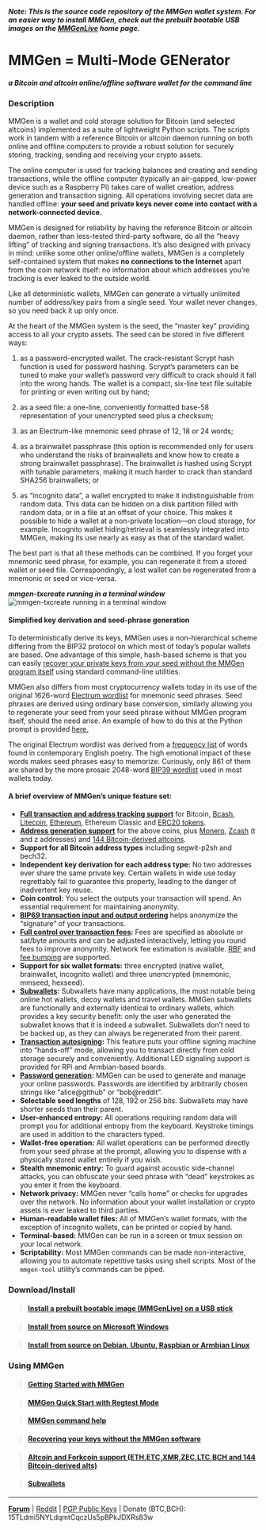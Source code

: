 ***Note: This is the source code repository of the MMGen wallet system.  For an
easier way to install MMGen, check out the prebuilt bootable USB images on the
[MMGenLive][8] home page.*** 

# MMGen = Multi-Mode GENerator

##### a Bitcoin and altcoin online/offline software wallet for the command line

### Description

MMGen is a wallet and cold storage solution for Bitcoin (and selected altcoins)
implemented as a suite of lightweight Python scripts.  The scripts work in
tandem with a reference Bitcoin or altcoin daemon running on both online and
offline computers to provide a robust solution for securely storing, tracking,
sending and receiving your crypto assets.

The online computer is used for tracking balances and creating and sending
transactions, while the offline computer (typically an air-gapped, low-power
device such as a Raspberry Pi) takes care of wallet creation, address generation
and transaction signing.  All operations involving secret data are handled
offline: **your seed and private keys never come into contact with a
network-connected device.**

MMGen is designed for reliability by having the reference Bitcoin or altcoin
daemon, rather than less-tested third-party software, do all the “heavy lifting”
of tracking and signing transactions.  It’s also designed with privacy in mind:
unlike some other online/offline wallets, MMGen is a completely self-contained
system that makes **no connections to the Internet** apart from the coin network
itself: no information about which addresses you’re tracking is ever leaked to
the outside world.

Like all deterministic wallets, MMGen can generate a virtually unlimited number
of address/key pairs from a single seed.  Your wallet never changes, so you need
back it up only once.

At the heart of the MMGen system is the seed, the “master key” providing access
to all your crypto assets.  The seed can be stored in five different ways:

  1. as a password-encrypted wallet.  The crack-resistant Scrypt hash function
	 is used for password hashing.  Scrypt’s parameters can be tuned to make
	 your wallet’s password very difficult to crack should it fall into the
	 wrong hands.  The wallet is a compact, six-line text file suitable for
	 printing or even writing out by hand;

  2. as a seed file: a one-line, conveniently formatted base-58 representation
	 of your unencrypted seed plus a checksum;

  3. as an Electrum-like mnemonic seed phrase of 12, 18 or 24 words;

  4. as a brainwallet passphrase (this option is recommended only for users who
	 understand the risks of brainwallets and know how to create a strong
	 brainwallet passphrase).  The brainwallet is hashed using Scrypt with
	 tunable parameters, making it much harder to crack than standard SHA256
	 brainwallets; or

  5. as “incognito data”, a wallet encrypted to make it indistinguishable
	 from random data.  This data can be hidden on a disk partition filled with
	 random data, or in a file at an offset of your choice.  This makes it
	 possible to hide a wallet at a non-private location—on cloud storage, for
	 example.  Incognito wallet hiding/retrieval is seamlessly integrated into
	 MMGen, making its use nearly as easy as that of the standard wallet.

The best part is that all these methods can be combined.  If you forget your
mnemonic seed phrase, for example, you can regenerate it from a stored wallet
or seed file.  Correspondingly, a lost wallet can be regenerated from a mnemonic
or seed or vice-versa.

***mmgen-txcreate running in a terminal window***
![mmgen-txcreate running in a terminal window][9]

#### Simplified key derivation and seed-phrase generation

To deterministically derive its keys, MMGen uses a non-hierarchical scheme
differing from the BIP32 protocol on which most of today’s popular wallets are
based.  One advantage of this simple, hash-based scheme is that you can easily
[recover your private keys from your seed without the MMGen program itself][K]
using standard command-line utilities.

MMGen also differs from most cryptocurrency wallets today in its use of the
original 1626-word [Electrum wordlist][ew] for mnemonic seed phrases.  Seed
phrases are derived using ordinary base conversion, similarly allowing you to
regenerate your seed from your seed phrase without MMGen program itself, should
the need arise.  An example of how to do this at the Python prompt is provided
[here.][S]

The original Electrum wordlist was derived from a [frequency list][fl] of words
found in contemporary English poetry.  The high emotional impact of these words
makes seed phrases easy to memorize.  Curiously, only 861 of them are shared by
the more prosaic 2048-word [BIP39 wordlist][bw] used in most wallets today.

#### A brief overview of MMGen’s unique feature set:

- **[Full transaction and address tracking support][T]** for Bitcoin, [Bcash][bx],
  [Litecoin][bx], [Ethereum][E], Ethereum Classic and [ERC20 tokens][E].
- **[Address generation support][ag]** for the above coins, plus [Monero][mx],
  [Zcash][zx] (t and z addresses) and [144 Bitcoin-derived altcoins][ax].
- **Support for all Bitcoin address types** including segwit-p2sh and bech32.
- **Independent key derivation for each address type:** No two addresses ever
  share the same private key.  Certain wallets in wide use today regrettably
  fail to guarantee this property, leading to the danger of inadvertent key
  reuse.
- **Coin control:** You select the outputs your transaction will spend.  An
  essential requirement for maintaining anonymity.
- **[BIP69 transaction input and output ordering][69]** helps anonymize the
  “signature” of your transactions.
- **[Full control over transaction fees][M]:** Fees are specified as absolute or
  sat/byte amounts and can be adjusted interactively, letting you round fees to
  improve anonymity.  Network fee estimation is available. [RBF][R] and [fee
  bumping][B] are supported.
- **Support for six wallet formats:** three encrypted (native wallet,
  brainwallet, incognito wallet) and three unencrypted (mnemonic, mmseed,
  hexseed).
- **[Subwallets][U]:** Subwallets have many applications, the most notable being
  online hot wallets, decoy wallets and travel wallets.  MMGen subwallets are
  functionally and externally identical to ordinary wallets, which provides a
  key security benefit: only the user who generated the subwallet knows that it
  is indeed a subwallet.  Subwallets don’t need to be backed up, as they can
  always be regenerated from their parent.
- **[Transaction autosigning][X]:** This feature puts your offline signing
  machine into “hands-off” mode, allowing you to transact directly from cold
  storage securely and conveniently.  Additional LED signaling support is
  provided for RPi and Armbian-based boards.
- **[Password generation][G]:** MMGen can be used to generate and manage your
  online passwords.  Passwords are identified by arbitrarily chosen strings like
  “alice@github” or “bob@reddit”.
- **Selectable seed lengths** of 128, 192 or 256 bits.  Subwallets may have
  shorter seeds than their parent.
- **User-enhanced entropy:** All operations requiring random data will prompt
  you for additional entropy from the keyboard.  Keystroke timings are used in
  addition to the characters typed.
- **Wallet-free operation:** All wallet operations can be performed directly
  from your seed phrase at the prompt, allowing you to dispense with a
  physically stored wallet entirely if you wish.
- **Stealth mnemonic entry:** To guard against acoustic side-channel attacks,
  you can obfuscate your seed phrase with “dead” keystrokes as you enter it from
  the keyboard.
- **Network privacy:** MMGen never “calls home” or checks for upgrades over the
  network.  No information about your wallet installation or crypto assets is
  ever leaked to third parties.
- **Human-readable wallet files:** All of MMGen’s wallet formats, with the
  exception of incognito wallets, can be printed or copied by hand.
- **Terminal-based:** MMGen can be run in a screen or tmux session on your local
  network.
- **Scriptability:** Most MMGen commands can be made non-interactive, allowing
  you to automate repetitive tasks using shell scripts.  Most of the
  `mmgen-tool` utility’s commands can be piped.

### Download/Install

> #### [Install a prebuilt bootable image (MMGenLive) on a USB stick][8]

> #### [Install from source on Microsoft Windows][1]

> #### [Install from source on Debian, Ubuntu, Raspbian or Armbian Linux][2]


### Using MMGen

> #### [Getting Started with MMGen][3]

> #### [MMGen Quick Start with Regtest Mode][Q]

> #### [MMGen command help][6]

> #### [Recovering your keys without the MMGen software][K]

> #### [Altcoin and Forkcoin support (ETH,ETC,XMR,ZEC,LTC,BCH and 144 Bitcoin-derived alts)][F]

> #### [Subwallets][U]

- - - - - - - - - - - - - - - - - - - - - - - - - - - - - - - - - - - - - - -

[**Forum**][4] |
[Reddit][0] |
[PGP Public Keys][5] |
Donate (BTC,BCH): 15TLdmi5NYLdqmtCqczUs5pBPkJDXRs83w

[0]: https://www.reddit.com/user/mmgen-py
[1]: https://github.com/mmgen/mmgen/wiki/Install-MMGen-on-Microsoft-Windows
[2]: https://github.com/mmgen/mmgen/wiki/Install-MMGen-on-Debian-or-Ubuntu-Linux
[3]: https://github.com/mmgen/mmgen/wiki/Getting-Started-with-MMGen
[4]: https://bitcointalk.org/index.php?topic=567069.0
[5]: https://github.com/mmgen/mmgen/wiki/MMGen-Signing-Keys
[6]: https://github.com/mmgen/mmgen/wiki/MMGen-command-help
[7]: http://bitcoinmagazine.com/8396/deterministic-wallets-advantages-flaw/
[8]: https://github.com/mmgen/MMGenLive
[9]: https://cloud.githubusercontent.com/assets/6071028/20677261/6ccab1bc-b58a-11e6-8ab6-094f88befef2.jpg
[Q]: https://github.com/mmgen/mmgen/wiki/MMGen-Quick-Start-with-Regtest-Mode
[K]: https://github.com/mmgen/mmgen/wiki/Recovering-Your-Keys-Without-the-MMGen-Software
[S]: https://github.com/mmgen/mmgen/wiki/Recovering-Your-Keys-Without-the-MMGen-Software#a_mh
[F]: https://github.com/mmgen/mmgen/wiki/Altcoin-and-Forkcoin-Support
[W]: https://github.com/bitcoin/bips/blob/master/bip-0032.mediawiki
[ew]: https://github.com/spesmilo/electrum/blob/1.9.5/lib/mnemonic.py
[bw]: https://github.com/bitcoin/bips/blob/master/bip-0039/english.txt
[fl]: https://en.wiktionary.org/wiki/Wiktionary:Frequency_lists/Contemporary_poetry
[U]: https://github.com/mmgen/mmgen/wiki/Subwallets
[X]: https://github.com/mmgen/mmgen/wiki/autosign-[MMGen-command-help]
[G]: https://github.com/mmgen/mmgen/wiki/passgen-[MMGen-command-help]
[T]: https://github.com/mmgen/mmgen/wiki/Getting-Started-with-MMGen#a_ct
[E]: https://github.com/mmgen/mmgen/wiki/Altcoin-and-Forkcoin-Support#a_tx
[ag]: https://github.com/mmgen/mmgen/wiki/addrgen-[MMGen-command-help]
[bx]: https://github.com/mmgen/mmgen/wiki/Altcoin-and-Forkcoin-Support#a_bch
[mx]: https://github.com/mmgen/mmgen/wiki/Altcoin-and-Forkcoin-Support#a_xmr
[zx]: https://github.com/mmgen/mmgen/wiki/Altcoin-and-Forkcoin-Support#a_zec
[ax]: https://github.com/mmgen/mmgen/wiki/Altcoin-and-Forkcoin-Support#a_kg
[M]: https://github.com/mmgen/mmgen/wiki/Getting-Started-with-MMGen#a_fee
[R]: https://github.com/mmgen/mmgen/wiki/Getting-Started-with-MMGen#a_rbf
[B]: https://github.com/mmgen/mmgen/wiki/txbump-[MMGen-command-help]
[69]: https://github.com/bitcoin/bips/blob/master/bip-0069.mediawiki
